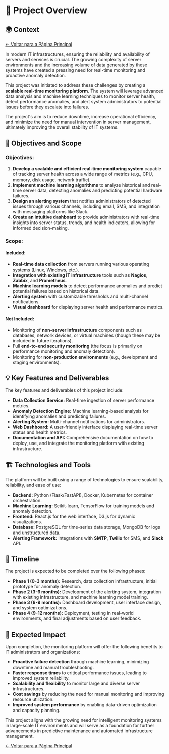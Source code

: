 # 📖 Project Overview

## 🌍 **Context**

[← Voltar para a Página Principal](../index.md)

In modern IT infrastructures, ensuring the reliability and availability of servers and services is crucial. The growing complexity of server environments and the increasing volume of data generated by these systems have created a pressing need for real-time monitoring and proactive anomaly detection.

This project was initiated to address these challenges by creating a **scalable real-time monitoring platform**. The system will leverage advanced data analysis and machine learning techniques to monitor server health, detect performance anomalies, and alert system administrators to potential issues before they escalate into failures.

The project's aim is to reduce downtime, increase operational efficiency, and minimize the need for manual intervention in server management, ultimately improving the overall stability of IT systems.

## 🎯 **Objectives and Scope**

### **Objectives:**

1. **Develop a scalable and efficient real-time monitoring system** capable of tracking server health across a wide range of metrics (e.g., CPU, memory, disk usage, network traffic).
2. **Implement machine learning algorithms** to analyze historical and real-time server data, detecting anomalies and predicting potential hardware failures.
3. **Design an alerting system** that notifies administrators of detected issues through various channels, including email, SMS, and integration with messaging platforms like Slack.
4. **Create an intuitive dashboard** to provide administrators with real-time insights into server status, trends, and health indicators, allowing for informed decision-making.

### **Scope:**

#### **Included:**

- **Real-time data collection** from servers running various operating systems (Linux, Windows, etc.).
- **Integration with existing IT infrastructure** tools such as **Nagios**, **Zabbix**, and **Prometheus**.
- **Machine learning models** to detect performance anomalies and predict potential failures based on historical data.
- **Alerting system** with customizable thresholds and multi-channel notifications.
- **Visual dashboard** for displaying server health and performance metrics.

#### **Not Included:**

- Monitoring of **non-server infrastructure** components such as databases, network devices, or virtual machines (though these may be included in future iterations).
- Full **end-to-end security monitoring** (the focus is primarily on performance monitoring and anomaly detection).
- Monitoring for **non-production environments** (e.g., development and staging environments).

## 💡 **Key Features and Deliverables**

The key features and deliverables of this project include:

- **Data Collection Service:** Real-time ingestion of server performance metrics.
- **Anomaly Detection Engine:** Machine learning-based analysis for identifying anomalies and predicting failures.
- **Alerting System:** Multi-channel notifications for administrators.
- **Web Dashboard:** A user-friendly interface displaying real-time server status and health metrics.
- **Documentation and API:** Comprehensive documentation on how to deploy, use, and integrate the monitoring platform with existing infrastructure.

## 🏗️ **Technologies and Tools**

The platform will be built using a range of technologies to ensure scalability, reliability, and ease of use:

- **Backend:** Python (Flask/FastAPI), Docker, Kubernetes for container orchestration.
- **Machine Learning:** Scikit-learn, TensorFlow for training models and anomaly detection.
- **Frontend:** React.js for the web interface, D3.js for dynamic visualizations.
- **Database:** PostgreSQL for time-series data storage, MongoDB for logs and unstructured data.
- **Alerting Framework:** Integrations with **SMTP**, **Twilio** for SMS, and **Slack** API.

## 📅 **Timeline**

The project is expected to be completed over the following phases:

- **Phase 1 (0-3 months):** Research, data collection infrastructure, initial prototype for anomaly detection.
- **Phase 2 (3-6 months):** Development of the alerting system, integration with existing infrastructure, and machine learning model training.
- **Phase 3 (6-9 months):** Dashboard development, user interface design, and system optimizations.
- **Phase 4 (9-12 months):** Deployment, testing in real-world environments, and final adjustments based on user feedback.

## 🚀 **Expected Impact**

Upon completion, the monitoring platform will offer the following benefits to IT administrators and organizations:

- **Proactive failure detection** through machine learning, minimizing downtime and manual troubleshooting.
- **Faster response times** to critical performance issues, leading to improved system reliability.
- **Scalability and flexibility** to monitor large and diverse server infrastructures.
- **Cost savings** by reducing the need for manual monitoring and improving resource utilization.
- **Improved system performance** by enabling data-driven optimization and capacity planning.

This project aligns with the growing need for intelligent monitoring systems in large-scale IT environments and will serve as a foundation for further advancements in predictive maintenance and automated infrastructure management.

[← Voltar para a Página Principal](../index.md)
